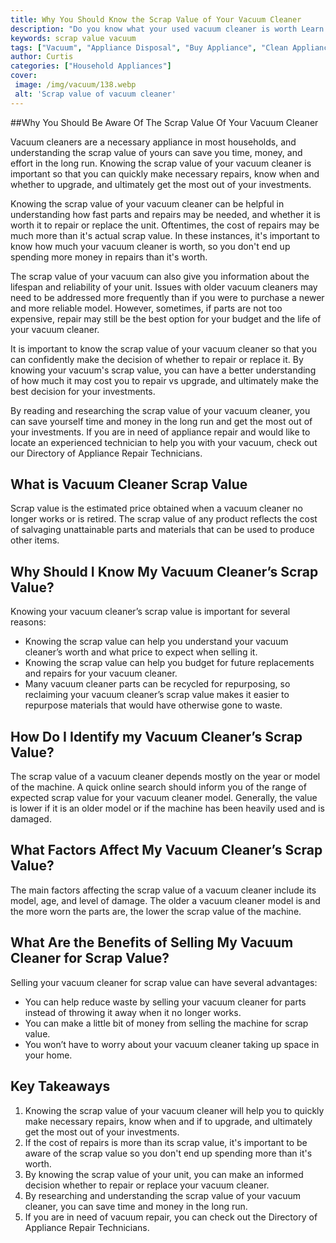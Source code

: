 ```yaml
---
title: Why You Should Know the Scrap Value of Your Vacuum Cleaner
description: "Do you know what your used vacuum cleaner is worth Learn how to determine its scrap value and how it can be beneficial to you"
keywords: scrap value vacuum
tags: ["Vacuum", "Appliance Disposal", "Buy Appliance", "Clean Appliance"]
author: Curtis
categories: ["Household Appliances"]
cover: 
 image: /img/vacuum/138.webp
 alt: 'Scrap value of vacuum cleaner'
---
```

##Why You Should Be Aware Of The Scrap Value Of Your Vacuum Cleaner 

Vacuum cleaners are a necessary appliance in most households, and understanding the scrap value of yours can save you time, money, and effort in the long run. Knowing the scrap value of your vacuum cleaner is important so that you can quickly make necessary repairs, know when and whether to upgrade, and ultimately get the most out of your investments.

Knowing the scrap value of your vacuum cleaner can be helpful in understanding how fast parts and repairs may be needed, and whether it is worth it to repair or replace the unit. Oftentimes, the cost of repairs may be much more than it's actual scrap value. In these instances, it's important to know how much your vacuum cleaner is worth, so you don't end up spending more money in repairs than it's worth.

The scrap value of your vacuum can also give you information about the lifespan and reliability of your unit. Issues with older vacuum cleaners may need to be addressed more frequently than if you were to purchase a newer and more reliable model. However, sometimes, if parts are not too expensive, repair may still be the best option for your budget and the life of your vacuum cleaner.

It is important to know the scrap value of your vacuum cleaner so that you can confidently make the decision of whether to repair or replace it. By knowing your vacuum's scrap value, you can have a better understanding of how much it may cost you to repair vs upgrade, and ultimately make the best decision for your investments.

By reading and researching the scrap value of your vacuum cleaner, you can save yourself time and money in the long run and get the most out of your investments. If you are in need of appliance repair and would like to locate an experienced technician to help you with your vacuum, check out our Directory of Appliance Repair Technicians.

## What is Vacuum Cleaner Scrap Value

Scrap value is the estimated price obtained when a vacuum cleaner no longer works or is retired. The scrap value of any product reflects the cost of salvaging unattainable parts and materials that can be used to produce other items.

## Why Should I Know My Vacuum Cleaner’s Scrap Value?

Knowing your vacuum cleaner’s scrap value is important for several reasons:

* Knowing the scrap value can help you understand your vacuum cleaner’s worth and what price to expect when selling it.
* Knowing the scrap value can help you budget for future replacements and repairs for your vacuum cleaner.
* Many vacuum cleaner parts can be recycled for repurposing, so reclaiming your vacuum cleaner’s scrap value makes it easier to repurpose materials that would have otherwise gone to waste.

## How Do I Identify my Vacuum Cleaner’s Scrap Value?

The scrap value of a vacuum cleaner depends mostly on the year or model of the machine. A quick online search should inform you of the range of expected scrap value for your vacuum cleaner model. Generally, the value is lower if it is an older model or if the machine has been heavily used and is damaged.

## What Factors Affect My Vacuum Cleaner’s Scrap Value?

The main factors affecting the scrap value of a vacuum cleaner include its model, age, and level of damage. The older a vacuum cleaner model is and the more worn the parts are, the lower the scrap value of the machine.

## What Are the Benefits of Selling My Vacuum Cleaner for Scrap Value?

Selling your vacuum cleaner for scrap value can have several advantages: 

* You can help reduce waste by selling your vacuum cleaner for parts instead of throwing it away when it no longer works.
* You can make a little bit of money from selling the machine for scrap value. 
* You won’t have to worry about your vacuum cleaner taking up space in your home.

## Key Takeaways 

1. Knowing the scrap value of your vacuum cleaner will help you to quickly make necessary repairs, know when and if to upgrade, and ultimately get the most out of your investments.
2. If the cost of repairs is more than its scrap value, it's important to be aware of the scrap value so you don't end up spending more than it's worth. 
3. By knowing the scrap value of your unit, you can make an informed decision whether to repair or replace your vacuum cleaner. 
4. By researching and understanding the scrap value of your vacuum cleaner, you can save time and money in the long run.
5. If you are in need of vacuum repair, you can check out the Directory of Appliance Repair Technicians.
